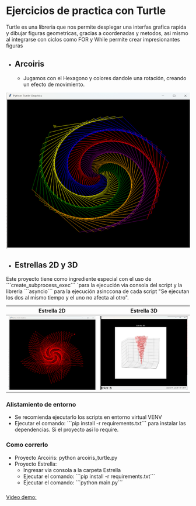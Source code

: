 # Ejercicios de practica con Turtle #
Turtle es una libreria que nos permite desplegar una interfas grafica rapida y dibujar figuras geometricas, gracias a coordenadas y metodos, asi mismo al integrarse con ciclos como FOR y While permite crear impresionantes figuras
* ## Arcoiris ##
    * Jugamos con el Hexagono y colores dandole una rotación, creando un efecto de movimiento.

![Example](https://github.com/vhngroup/Turtle_exercise/blob/main/static/Arcoiris.png)

* ## Estrellas 2D y 3D ##
Este proyecto tiene como ingrediente especial con el uso de ´´´create_subprocess_exec´´´ ´para la ejecución via consola del script y la libreria ´´´asyncio´´´ para la ejecución asinccona de cada script "Se ejecutan los dos al mismo tiempo y el uno no afecta al otro".

| Estrella 2D         | Estrella 3D       |
| :------------------------:|:------------------------:|
| ![2D](https://github.com/vhngroup/Turtle_exercise/blob/main/static/Estrella2D.png)|![3D](https://github.com/vhngroup/Turtle_exercise/blob/main/static/Estrella3D.png)|

### Alistamiento de entorno ###
*   Se recomienda ejecutarlo los scripts en entorno virtual VENV
* Ejecutar el comando: ´´´pip install -r requirements.txt´´´ para instalar las dependencias. Si el proyecto asi lo require.
### Como correrlo ### 
* Proyecto Arcoiris: python arcoiris_turtle.py
* Proyecto Estrella: 
    * Ingresar via consola a la carpeta Estrella
    * Ejecutar el comando: ´´´pip install -r requirements.txt´´´
    * Ejecutar el comando: ´´´python main.py´´´
###
[Video demo:](https://x.com/Victor__Noguera/status/1828447565471273461)

